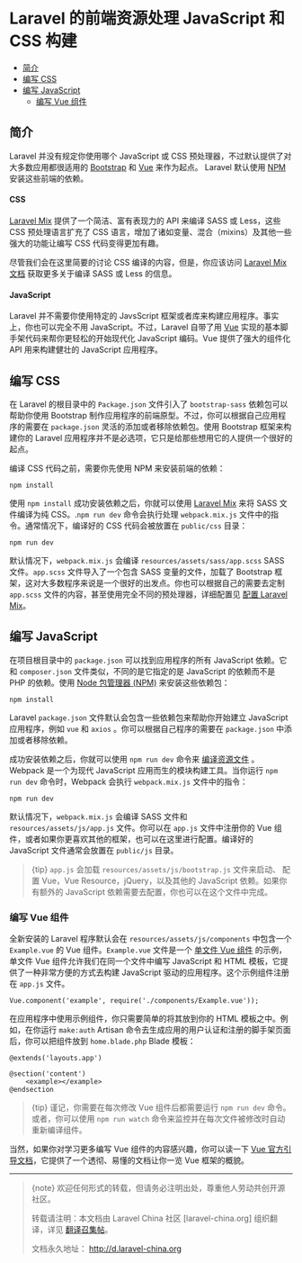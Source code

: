 # Laravel 的前端资源处理 JavaScript 和 CSS 构建

- [简介](#introduction)
- [编写 CSS](#writing-css)
- [编写 JavaScript](#writing-javascript)
    - [编写 Vue 组件](#writing-vue-components)

<a name="introduction"></a>
## 简介

Laravel 并没有规定你使用哪个 JavaScript 或 CSS 预处理器，不过默认提供了对大多数应用都很适用的 [Bootstrap](http://getbootstrap.com) 和 [Vue](https://vuejs.org) 来作为起点。 Laravel 默认使用 [NPM](https://npmjs.org) 安装这些前端的依赖。

#### CSS

[Laravel Mix](/docs/{{version}}/mix) 提供了一个简洁、富有表现力的 API 来编译 SASS 或 Less，这些 CSS 预处理语言扩充了 CSS 语言，增加了诸如变量、混合（mixins）及其他一些强大的功能让编写 CSS 代码变得更加有趣。

尽管我们会在这里简要的讨论 CSS 编译的内容，但是，你应该访问 [Laravel Mix 文档](/docs/{{version}}/mix) 获取更多关于编译 SASS 或 Less 的信息。

#### JavaScript

Laravel 并不需要你使用特定的 JavsScript 框架或者库来构建应用程序。事实上，你也可以完全不用 JavaScript。不过，Laravel 自带了用 [Vue](https://vuejs.org) 实现的基本脚手架代码来帮你更轻松的开始现代化 JavaScript 编码。Vue 提供了强大的组件化 API 用来构建健壮的 JavaScript 应用程序。

<a name="writing-css"></a>
## 编写 CSS

在 Laravel 的根目录中的 `Package.json` 文件引入了 `bootstrap-sass` 依赖包可以帮助你使用 Bootstrap 制作应用程序的前端原型。不过，你可以根据自己应用程序的需要在 `package.json` 灵活的添加或者移除依赖包。使用 Bootstrap 框架来构建你的 Laravel 应用程序并不是必选项，它只是给那些想用它的人提供一个很好的起点。

编译 CSS 代码之前，需要你先使用 NPM 来安装前端的依赖：

    npm install

使用 `npm install` 成功安装依赖之后，你就可以使用 [Laravel Mix](/docs/{{version}}/mix#working-with-stylesheets) 来将 SASS 文件编译为纯 CSS。.`npm run dev` 命令会执行处理 `webpack.mix.js` 文件中的指令。通常情况下，编译好的 CSS 代码会被放置在 `public/css` 目录：

    npm run dev
    
默认情况下，`webpack.mix.js` 会编译 `resources/assets/sass/app.scss` SASS 文件。`app.scss` 文件导入了一个包含 SASS 变量的文件，加载了 Bootstrap 框架，这对大多数程序来说是一个很好的出发点。你也可以根据自己的需要去定制 `app.scss` 文件的内容，甚至使用完全不同的预处理器，详细配置见 [配置 Laravel Mix](/docs/{{version}}/mix)。

<a name="writing-javascript"></a>
## 编写 JavaScript

在项目根目录中的 `package.json` 可以找到应用程序的所有 JavaScript 依赖。它和 `composer.json` 文件类似，不同的是它指定的是 JavaScript 的依赖而不是 PHP 的依赖。使用 [Node 包管理器 (NPM)](https://npmjs.org) 来安装这些依赖包：

    npm install

Laravel `package.json` 文件默认会包含一些依赖包来帮助你开始建立 JavaScript 应用程序，例如 `vue` 和 `axios` 。你可以根据自己程序的需要在 `package.json` 中添加或者移除依赖。

成功安装依赖之后，你就可以使用  `npm run dev`  命令来 [编译资源文件](/docs/{{version}}/mix) 。Webpack 是一个为现代 JavaScript 应用而生的模块构建工具。当你运行 `npm run dev` 命令时，Webpack 会执行 `webpack.mix.js` 文件中的指令：

    npm run dev

默认情况下，`webpack.mix.js` 会编译 SASS 文件和 `resources/assets/js/app.js` 文件。你可以在 `app.js` 文件中注册你的 Vue 组件，或者如果你更喜欢其他的框架，也可以在这里进行配置。编译好的 JavaScript 文件通常会放置在 `public/js` 目录。

> {tip} `app.js` 会加载 `resources/assets/js/bootstrap.js` 文件来启动、 配置 Vue，Vue Resource，jQuery，以及其他的 JavaScript 依赖。如果你有额外的 JavaScript 依赖需要去配置，你也可以在这个文件中完成。

<a name="writing-vue-components"></a>
### 编写 Vue 组件

全新安装的 Laravel 程序默认会在 `resources/assets/js/components` 中包含一个 `Example.vue` 的 Vue 组件。`Example.vue` 文件是一个 [单文件 Vue 组件](https://vuejs.org/guide/application.html#Single-File-Components) 的示例，单文件 Vue 组件允许我们在同一个文件中编写 JavaScript 和 HTML 模板，它提供了一种非常方便的方式去构建 JavaScript 驱动的应用程序。这个示例组件注册在 `app.js` 文件。

    Vue.component('example', require('./components/Example.vue'));

在应用程序中使用示例组件，你只需要简单的将其放到你的 HTML 模板之中。例如，在你运行 `make:auth` Artisan 命令去生成应用的用户认证和注册的脚手架页面后，你可以把组件放到 `home.blade.php` Blade 模板：

    @extends('layouts.app')

    @section('content')
        <example></example>
    @endsection
    
> {tip} 谨记，你需要在每次修改 Vue 组件后都需要运行 `npm run dev` 命令。或者，你可以使用 `npm run watch` 命令来监控并在每次文件被修改时自动重新编译组件。

当然，如果你对学习更多编写 Vue 组件的内容感兴趣，你可以读一下 [Vue 官方引导文档](http://vuejs.org/guide/)，它提供了一个透彻、易懂的文档让你一览 Vue 框架的概貌。


--- 

> {note} 欢迎任何形式的转载，但请务必注明出处，尊重他人劳动共创开源社区。
> 
> 转载请注明：本文档由 Laravel China 社区 [laravel-china.org] 组织翻译，详见 [翻译召集帖](https://laravel-china.org/topics/3810/laravel-54-document-translation-come-and-join-the-translation)。
> 
> 文档永久地址： http://d.laravel-china.org